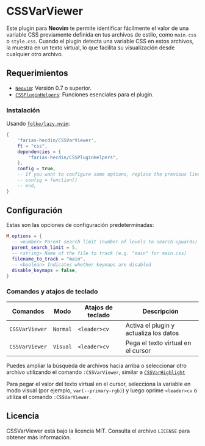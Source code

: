 # CSSVarViewer

Este plugin para **Neovim** te permite identificar fácilmente el valor de una variable CSS previamente definida en tus archivos de estilo, como `main.css` o `style.css`. Cuando el plugin detecta una variable CSS en estos archivos, la muestra en un texto virtual, lo que facilita su visualización desde cualquier otro archivo.

## Requerimientos

* [`Neovim`](https://github.com/neovim/neovim): Versión 0.7 o superior.
* [`CSSPluginHelpers`](https://github.com/farias-hecdin/CSSPluginHelpers): Funciones esenciales para el plugin.

### Instalación

Usando [`folke/lazy.nvim`](https://github.com/folke/lazy.nvim):

```lua
{
    'farias-hecdin/CSSVarViewer',
    ft = "css",
    dependencies = {
        "farias-hecdin/CSSPluginHelpers",
    },
    config = true,
    -- If you want to configure some options, replace the previous line with:
    -- config = function()
    -- end,
}
```

## Configuración

Estas son las opciones de configuración predeterminadas:

```lua
M.options = {
  -- <number> Parent search limit (number of levels to search upwards)
  parent_search_limit = 5,
  -- <string> Name of the file to track (e.g. "main" for main.css)
  filename_to_track = "main",
  -- <boolean> Indicates whether keymaps are disabled
  disable_keymaps = false,
}
```

### Comandos y atajos de teclado

| Comandos       | Modo     | Atajos de teclado | Descripción                         |
| ---------------|----------|------------------ | ----------------------------------- |
| `CSSVarViewer` | `Normal` | `<leader>cv`      | Activa el plugin y actualiza los datos |
| `CSSVarViewer` | `Visual` | `<leader>cv`      | Pega el texto virtual en el cursor |

Puedes ampliar la búsqueda de archivos hacia arriba o seleccionar otro archivo utilizando el comando `:CSSVarViewer`, similar a [`CSSVarHighlight`](https://github.com/farias-hecdin/CSSVarHighlight)

Para pegar el valor del texto virtual en el cursor, selecciona la variable en modo visual (por ejemplo, `var(--primary-rgb)`) y luego oprime `<leader>cv` o utiliza el comando `:CSSVarViewer`.

## Licencia

CSSVarViewer está bajo la licencia MIT. Consulta el archivo `LICENSE` para obtener más información.
